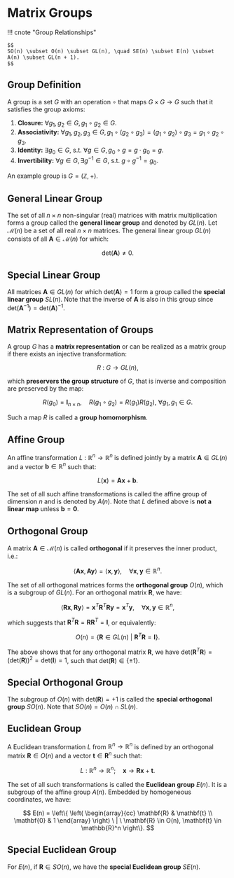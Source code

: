 # Matrix Groups

!!! cnote "Group Relationships"

    $$
    SO(n) \subset O(n) \subset GL(n), \quad SE(n) \subset E(n) \subset A(n) \subset GL(n + 1).
    $$

## Group Definition

A group is a set $G$ with an operation $\circ$ that maps $G \times G \rightarrow G$ such that it satisfies the group axioms:

1. **Closure:** $\forall g_1, g_2 \in G, g_1 \circ g_2 \in G$.
2. **Associativity:** $\forall g_1, g_2, g_3 \in G, g_1 \circ (g_2 \circ g_3) = (g_1 \circ g_2) \circ g_3 = g_1 \circ g_2 \circ g_3$.
3. **Identity:** $\exists g_0 \in G, \ \text{s.t.} \ \forall g \in G, g_0 \circ g = g \cdot g_0 = g$.
4. **Invertibility:** $\forall g \in G, \exists g^{-1} \in G, \ \text{s.t.} \ g \circ g^{-1} = g_0$.

An example group is $G = (\mathbb{Z}, +)$.

## General Linear Group

The set of all $n \times n$ non-singular (real) matrices with matrix multiplication forms a group called the **general linear group** and denoted by $GL(n)$. Let $\mathcal{M}(n)$ be a set of all real $n \times n$ matrices. The general linear group $GL(n)$ consists of all $\mathbf{A} \in \mathcal{M}(n)$ for which:

$$
\text{det}(\mathbf{A}) \neq 0.
$$

## Special Linear Group

All matrices $\mathbf{A} \in GL(n)$ for which $\text{det}(\mathbf{A}) = 1$ form a group called the **special linear group** $SL(n)$. Note that the inverse of $\mathbf{A}$ is also in this group since $\text{det}(\mathbf{A}^{-1}) = \text{det}(\mathbf{A})^{-1}$.

## Matrix Representation of Groups

A group $G$ has a **matrix representation** or can be realized as a matrix group if there exists an injective transformation:

$$
R \ : \ G \rightarrow GL(n),
$$

which **preservers the group structure** of $G$, that is inverse and composition are preserved by the map:

$$
R(g_0) = \mathbf{I}_{n \times n}, \quad R(g_1 \circ g_2) = R(g_1) R(g_2), \ \forall g_1, g_1 \in G.
$$

Such a map $R$ is called a **group homomorphism**.

## Affine Group

An affine transformation $L \ : \ \mathbb{R}^n \rightarrow \mathbb{R}^n$ is defined jointly by a matrix $\mathbf{A} \in GL(n)$ and a vector $\mathbf{b} \in \mathbb{R}^n$ such that:

$$
L(\mathbf{x}) = \mathbf{A} \mathbf{x} + \mathbf{b}.
$$

The set of all such affine transformations is called the affine group of dimension $n$ and is denoted by $A(n)$. Note that $L$ defined above is **not a linear map** unless $\mathbf{b} = \mathbf{0}$.

## Orthogonal Group

A matrix $\mathbf{A} \in \mathcal{M}(n)$ is called **orthogonal** if it preserves the inner product, i.e.:

$$
\langle \mathbf{A} \mathbf{x}, \mathbf{A} \mathbf{y} \rangle = \langle \mathbf{x}, \mathbf{y} \rangle, \quad \forall \mathbf{x}, \mathbf{y} \in \mathbb{R}^n.
$$

The set of all orthogonal matrices forms the **orthogonal group** $O(n)$, which is a subgroup of $GL(n)$. For an orthogonal matrix $\mathbf{R}$, we have:

$$
\langle \mathbf{R} \mathbf{x}, \mathbf{R} \mathbf{y} \rangle = \mathbf{x}^T \mathbf{R}^T \mathbf{R} \mathbf{y} = \mathbf{x}^T \mathbf{y}, \quad \forall \mathbf{x}, \mathbf{y} \in \mathbb{R}^n,
$$

which suggests that $\mathbf{R}^T \mathbf{R} = \mathbf{R} \mathbf{R}^T = \mathbf{I}$, or equivalently:

$$
O(n) = \left\{ \mathbf{R} \in GL(n) \ | \ \mathbf{R}^T \mathbf{R} = \mathbf{I} \right\}.
$$

The above shows that for any orthogonal matrix $\mathbf{R}$, we have $\text{det}(\mathbf{R}^T \mathbf{R}) = \left(\text{det}(\mathbf{R}) \right)^2 = \text{det}(\mathbf{I}) = 1$, such that $\text{det}(\mathbf{R}) \in \left\{ \pm 1 \right\}$.

## Special Orthogonal Group

The subgroup of $O(n)$ with $\text{det}(\mathbf{R}) = +1$ is called the **special orthogonal group** $SO(n)$. Note that $SO(n) = O(n) \cap SL(n)$.

## Euclidean Group

A Euclidean transformation $L$ from $\mathbb{R}^n \rightarrow \mathbb{R}^n$ is defined by an orthogonal matrix $\mathbf{R} \in O(n)$ and a vector $\mathbf{t} \in \mathbf{R}^n$ such that:

$$
L \ : \ \mathbb{R}^n \rightarrow \mathbb{R}^n; \quad \mathbf{x} \rightarrow \mathbf{R} \mathbf{x} + \mathbf{t}.
$$

The set of all such transformations is called the **Euclidean group** $E(n)$. It is a subgroup of the affine group $A(n)$. Embedded by homogeneous coordinates, we have:

$$
E(n) = \left\{
\left(
\begin{array}{cc}
\mathbf{R} & \mathbf{t} \\
\mathbf{0} & 1
\end{array}
\right) \ |
\ \mathbf{R} \in O(n), \mathbf{t} \in \mathbb{R}^n
\right\}.
$$

## Special Euclidean Group

For $E(n)$, if $\mathbf{R} \in SO(n)$, we have the **special Euclidean group** $SE(n)$.
